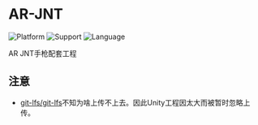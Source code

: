 # AR-JNT

![Platform](https://img.shields.io/badge/Platform-iOS-blue.svg?style=flat)
![Support](https://img.shields.io/badge/Support-iOS%209%2B-blue.svg?style=flat)
![Language](https://img.shields.io/badge/Language-Objective--C-blue.svg?style=flat)

AR JNT手枪配套工程

## 注意

- [git-lfs/git-lfs](git-lfs/git-lfs)不知为啥上传不上去。因此Unity工程因太大而被暂时忽略上传。

